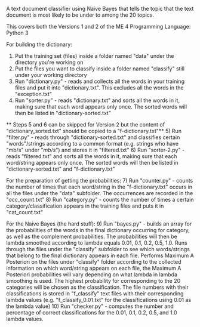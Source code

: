 A text document classifier using Naive Bayes that tells the topic that the text document is most likely to be under to among the 20 topics.

This covers both the Versions 1 and 2 of the ME 4
Programming Language: Python 3

For building the dictionary:
1) Put the training set (files) inside a folder named "data" under the directory you're working on
2) Put the files you want to classify inside a folder named "classify" still under your working directory
3) Run "dictionary.py" - reads and collects all the words in your training files and put it into "dictionary.txt". This excludes all the words in the "exception.txt"
4) Run "sorter.py" - reads "dictionary.txt" and sorts all the words in it, making sure that each word appears only once. The sorted words will then be listed in "dictionary-sorted.txt"

** Steps 5 and 6 can be skipped for Version 2 but the content of "dictionary_sorted.txt" should be copied to a "f-dictionary.txt"**
5) Run "filter.py" - reads through "dictionary-sorted.txt" and classifies certain "words"/strings according to a common format (e.g. strings who have "mb/s" under "_mb/s_") and stores it in "filtered.txt"
6) Run "sorter-2.py" - reads "filtered.txt" and sorts all the words in it, making sure that each word/string appears only once. The sorted words will then be listed in "dictionary-sorted.txt" and "f-dictionary.txt"

For the preparation of getting the probabilities:
7) Run "counter.py" - counts the number of times that each word/string in the "f-dictionary.txt" occurs in all the files under the "data" subfolder. The occurrences are recorded in the "occ_count.txt"
8) Run "category.py" - counts the number of times a certain category/classification appears in the training files and puts it in "cat_count.txt"

For the Naive Bayes (the hard stuff):
9) Run "bayes.py" - builds an array for the probabilities of the words in the final dictionary occurring for category, as well as the complement probabilities. The probabilities will then be lambda smoothed according to lambda equals 0.01, 0.1, 0.2, 0.5, 1.0. Runs through the files under the "classify" subfolder to see which words/strings that belong to the final dictionary appears in each file. Performs Maximum A Posteriori on the files under "classify" folder according to the collected information on which word/string appears on each file, the Maximum A Posteriori probabilities will vary depending on what lambda in lambda smoothing is used. The highest probability for corresponding to the 20 categories will be chosen as the classification. The file numbers with their classifications is stored in "f_classify" text files with their corresponding lambda values (e.g. "f_classify_0.01.txt" for the classifications using 0.01 as the lambda value)
10) Run "checker.py" - computes the number and percentage of correct classifications for the 0.01, 0.1, 0.2, 0.5, and 1.0 lambda values.
